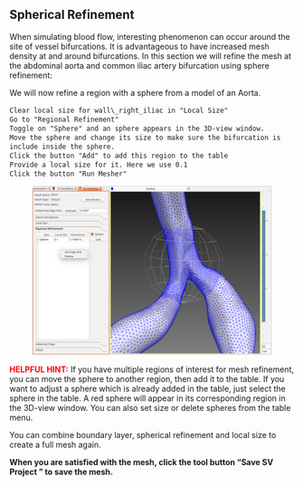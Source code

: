 ## Spherical Refinement

When simulating blood flow, interesting phenomenon can occur around the site of vessel bifurcations. It is advantageous to have increased mesh density at and around bifurcations. In this section we will refine the mesh at the abdominal aorta and common iliac artery bifurcation using sphere refinement:

We will now refine a region with a sphere from a model of an Aorta.

	Clear local size for wall\_right_iliac in "Local Size"	
	Go to "Regional Refinement"
	Toggle on "Sphere" and an sphere appears in the 3D-view window.
	Move the sphere and change its size to make sure the bifurcation is include inside the sphere.
	Click the button "Add" to add this region to the table
	Provide a local size for it. Here we use 0.1
	Click the button "Run Mesher"	

<figure>
  <img class="svImg svImgLg" src="documentation/meshing/img/tetgen/tetgensphericalmeshing.png">
  <figcaption class="svCaption" ></figcaption>
</figure>

<font color="red">**HELPFUL HINT:** </font> 
If you have multiple regions of interest for mesh refinement, you can move the sphere to another region, then add it to the table. If you want to adjust a sphere which is already added in the table, just select the sphere in the table. A red sphere will appear in its corresponding region in the 3D-view window. You can also set size or delete spheres from the table menu.

You can combine boundary layer, spherical refinement and local size to create a full mesh again.


**When you are satisfied with the mesh, click the tool button  “Save SV Project ” to save the mesh.**
